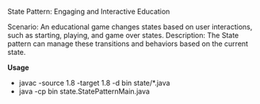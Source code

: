 State Pattern: Engaging and Interactive Education

Scenario: An educational game changes states based on user interactions, such as starting, playing, and game over states.
Description: The State pattern can manage these transitions and behaviors based on the current state.

**Usage**
 - javac -source 1.8 -target 1.8 -d bin state/*.java
 - java -cp bin state.StatePatternMain.java
